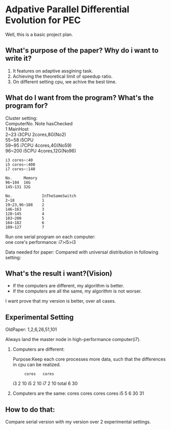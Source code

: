 # Adpative Parallel Differential Evolution for PEC
Well, this is a basic project plan.

## What's purpose of the paper? Why do i want to write it?
1. It features on adaptive assgining task.
2. Achieving the theoretical limit of speedup ratio.
3. On different setting cpu, we achive the best time.


## What do I want from the program? What's the program for?
Cluster setting:  
	ComputerNo. Note hasChecked  
	1		MainHost   
	2~23	i3CPU	2cores,8G(No2)  
	55~58	i5CPU  
	59~95	i7CPU	4cores,4G(No59)  
	96~200	i5CPU	4cores,12G(No96)  

	i3 cores~:40  
	i5 cores~:400  
	i7 cores~:140  

	No.		Memory  
	96~104	16G  
	145~131	32G  

	No.				InTheSameSwitch
	2~18			1
	19~23,96~108	2
	146~163			3
	128~145			4
	183~200			5
	164~182			6
	109~127			7

Run one serial program on each computer:  
one core's performance: i7>i5>i3


Data needed for paper:
Compared with universal distribution in following setting:

## What's the result i want?(Vision)
* If the computers are different, my algorithm is better.
* If the computers are all the same, my algorithm is not worser.

I want prove that my version is better, over all cases.

## Experimental Setting
OldPaper: 1,2,6,26,51,101

Always land the master node in high-performance computer(i7).

1. Computers are different:

	Purpose:Keep each core processes more data, such that the differences in cpu can be realized.

			cores	cores
	i3		2		10
	i5		2		10
	i7		2		10
	total	6		30

2. Computers are the same:
			cores	cores	cores	cores
	i5		5		6		30		31


## How to do that:
Compare serial version with my version over 2 experimental settings.








